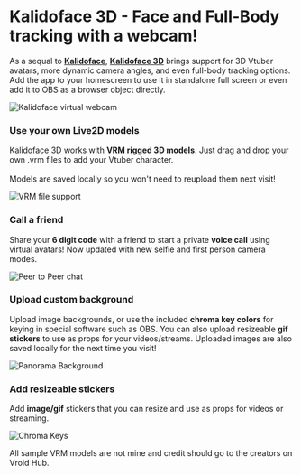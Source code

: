 # Kalidoface 3D - Face and Full-Body tracking with a webcam!

As a sequal to <a href='https://kalidoface.com' target='_blank'><b>Kalidoface</b></a>, <a href='https://3d.kalidoface.com' target='_blank'><b>Kalidoface 3D</b></a> brings support for 3D Vtuber avatars, more dynamic camera angles, and even full-body tracking options. Add the app to your homescreen to use it in standalone full screen or even add it to OBS as a browser object directly.

![Kalidoface virtual webcam](https://cdn.glitch.com/29e07830-2317-4b15-a044-135e73c7f840%2FIMG_1393.GIF)

### Use your own Live2D models

Kalidoface 3D works with <b>VRM rigged 3D models</b>. Just drag and drop your own .vrm files to add your Vtuber character.<br><br>Models are saved locally so you won't need to reupload them next visit!

![VRM file support](https://cdn.glitch.com/29e07830-2317-4b15-a044-135e73c7f840%2FIMG_1390.GIF)


### Call a friend

Share your <b>6 digit code</b> with a friend to start a private <b>voice call</b> using virtual avatars! Now updated with new selfie and first person camera modes.

![Peer to Peer chat](https://cdn.glitch.com/29e07830-2317-4b15-a044-135e73c7f840%2FIMG_1392.GIF)


### Upload custom background

Upload image backgrounds, or use the included <b>chroma key colors</b> for keying in special software such as OBS. You can also upload resizeable <b>gif stickers</b> to use as props for your videos/streams. Uploaded images are also saved locally for the next time you visit!

![Panorama Background](https://cdn.glitch.com/29e07830-2317-4b15-a044-135e73c7f840%2FIMG_1391.GIF?v=1626108547668)


### Add resizeable stickers

Add <b>image/gif</b> stickers that you can resize and use as props for videos or streaming.

![Chroma Keys](https://cdn.glitch.com/29e07830-2317-4b15-a044-135e73c7f840%2FIMG_1389.GIF?v=1626108547406)



All sample VRM models are not mine and credit should go to the creators on Vroid Hub.

